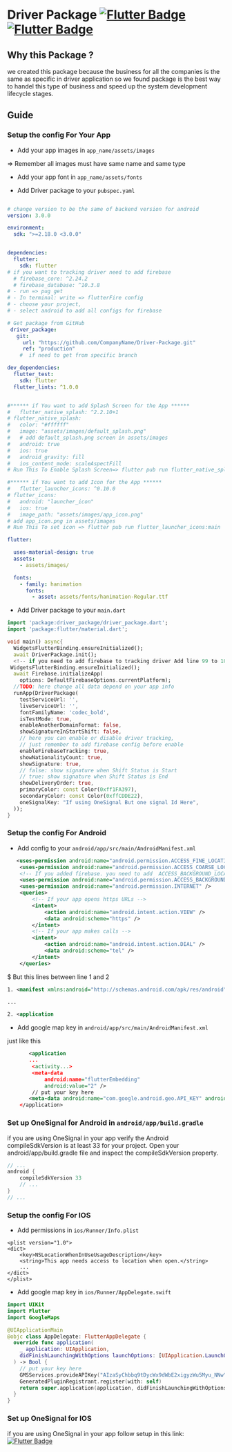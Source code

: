 # Driver Package [![Flutter Badge](https://img.shields.io/badge/-Open-blue?logo=VisualStudio&logoColor=white&link=https://github.dev/Excellent-Protection/Driver-Package)](https://github.dev/Excellent-Protection/Driver-Package) [![Flutter Badge](https://img.shields.io/badge/-Open-grey?logo=GitHub&logoColor=white&link=https://github.com/Excellent-Protection/Driver-Package)](https://github.com/Excellent-Protection/Driver-Package)

## Why this Package ?

we created this package because the business for all the companies is the same as specific in driver application so we found package is the best way to handel this type of business and speed up the system development lifecycle stages.


## Guide

### Setup the config For Your App


- Add your app images in `app_name/assets/images`

=>  Remember all images must have same name and same type

- Add your app font in `app_name/assets/fonts`


- Add Driver package to your `pubspec.yaml`

```yaml

# change version to be the same of backend version for android
version: 3.0.0

environment:
  sdk: ">=2.18.0 <3.0.0"


dependencies:
  flutter:
    sdk: flutter
# if you want to tracking driver need to add firebase
  # firebase_core: ^2.24.2
  # firebase_database: ^10.3.8
# - run => pug get  
# - In terminal: write => flutterFire config 
# - choose your project, 
# - select android to add all configs for firebase 

# Get package from GitHub
 driver_package:
   git:
     url: "https://github.com/CompanyName/Driver-Package.git"
     ref: "production"
    #  if need to get from specific branch

dev_dependencies:
  flutter_test:
    sdk: flutter
  flutter_lints: ^1.0.0


#****** if You want to add Splash Screen for the App ******
#   flutter_native_splash: ^2.2.10+1
# flutter_native_splash:
#   color: "#ffffff"
#   image: "assets/images/default_splash.png"
#   # add default_splash.png screen in assets/images
#   android: true
#   ios: true
#   android_gravity: fill
#   ios_content_mode: scaleAspectFill
# Run This To Enable Splash Screen=> flutter pub run flutter_native_splash:create

#****** if You want to add Icon for the App ******
#   flutter_launcher_icons: ^0.10.0
# flutter_icons:
#   android: "launcher_icon"
#   ios: true
#   image_path: "assets/images/app_icon.png"
# add app_icon.png in assets/images
# Run This To set icon => flutter pub run flutter_launcher_icons:main

flutter:

  uses-material-design: true
  assets:
    - assets/images/

  fonts:
    - family: hanimation
      fonts:
        - asset: assets/fonts/hanimation-Regular.ttf

```

- Add Driver package to your `main.dart`

```dart
import 'package:driver_package/driver_package.dart';
import 'package:flutter/material.dart';

void main() async{
  WidgetsFlutterBinding.ensureInitialized();
  await DriverPackage.init();
  <!-- if you need to add firebase to tracking driver Add line 99 to 101 to add firebase config-->
 WidgetsFlutterBinding.ensureInitialized();
  await Firebase.initializeApp(
    options: DefaultFirebaseOptions.currentPlatform);
  //TODO: here change all data depend on your app info
  runApp(DriverPackage(
    testServiceUrl: '',
    liveServiceUrl: '',
    fontFamilyName: 'codec_bold',
    isTestMode: true,
    enableAnotherDomainFormat: false,
    showSignatureInStartShift: false,
    // here you can enable or disable driver tracking, 
    // just remember to add firebase config before enable  
    enableFirebaseTracking: true,
    showNationalityCount: true,
    showSignature: true,
    // false: show signature when Shift Status is Start
    // true: show signature when Shift Status is End
    showDeliveryOrder: true,
    primaryColor: const Color(0xff1FA397),
    secondaryColor: const Color(0xffCDDE22),
    oneSignalKey: "If using OneSignal But one signal Id Here",
  ));
}
```

### Setup the config For Android

- Add config to your `android/app/src/main/AndroidManifest.xml`


```xml
   <uses-permission android:name="android.permission.ACCESS_FINE_LOCATION" />
    <uses-permission android:name="android.permission.ACCESS_COARSE_LOCATION" />
    <!-- If you added firebase. you need to add  ACCESS_BACKGROUND_LOCATION permission -->
    <uses-permission android:name="android.permission.ACCESS_BACKGROUND_LOCATION" />
    <uses-permission android:name="android.permission.INTERNET" />
    <queries>
        <!-- If your app opens https URLs -->
        <intent>
            <action android:name="android.intent.action.VIEW" />
            <data android:scheme="https" />
        </intent>
        <!-- If your app makes calls -->
        <intent>
            <action android:name="android.intent.action.DIAL" />
            <data android:scheme="tel" />
        </intent>
    </queries>
```

$ But this lines between line 1 and 2

```xml 
1. <manifest xmlns:android="http://schemas.android.com/apk/res/android" package="com">

...

2. <application
```


- Add google map key in `android/app/src/main/AndroidManifest.xml`

just like this
```xml
       <application
       ...
        <activity...>
        <meta-data
            android:name="flutterEmbedding"
            android:value="2" />
        // put your key here
       <meta-data android:name="com.google.android.geo.API_KEY" android:value="Add your map key here"/>
    </application>
```
### Set up OneSignal for Android in `android/app/build.gradle`

if you are using OneSignal in your app verify the Android compileSdkVersion is at least 33 for your project. Open your android/app/build.gradle file and inspect the compileSdkVersion property.
```gradle
// ...
android {
    compileSdkVersion 33
    // ...
}
// ...
```

### Setup the config For IOS

- Add permissions in `ios/Runner/Info.plist`
```plist
<plist version="1.0">
<dict>
    <key>NSLocationWhenInUseUsageDescription</key>
    <string>This app needs access to location when open.</string>
    ...
</dict>
</plist>
```

- Add google map key in `ios/Runner/AppDelegate.swift`
```swift
import UIKit
import Flutter
import GoogleMaps

@UIApplicationMain
@objc class AppDelegate: FlutterAppDelegate {
  override func application(
    _ application: UIApplication,
    didFinishLaunchingWithOptions launchOptions: [UIApplication.LaunchOptionsKey: Any]?
  ) -> Bool {
    // put your key here
    GMSServices.provideAPIKey("AIzaSyChbbq9tDycWx9dWbE2xigyzWu5Myu_NNw")
    GeneratedPluginRegistrant.register(with: self)
    return super.application(application, didFinishLaunchingWithOptions: launchOptions)
  }
}
```
### Set up OneSignal for IOS

if you are using OneSignal in your app follow setup in this link: 
[![Flutter Badge](https://img.shields.io/badge/-Open_link-grey?logo=&logoColor=white&link=https://documentation.onesignal.com/docs/flutter-sdk-setup)](https://documentation.onesignal.com/docs/flutter-sdk-setup)
